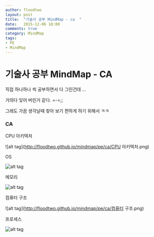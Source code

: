 ```yaml
---
author: floodtwo
layout: post
title:  "기술사 공부 MindMap - ca  "
date:   2015-12-06 18:00
comments: true
category: MindMap 
tags: 
- PE
- MindMap
---
```


# 기술사 공부 MindMap - CA

직접 하나하나 씩 공부하면서 다 그린건데 ... 

거의다 잊어 버린거 같다. =-=;; 

그래도 가끔 생각날때 찾아 보기 편하게 하기 위해서 ㅋㅋ


### CA

CPU 아키텍처

![alt tag](http://floodtwo.github.io/mindmap/pe/ca/CPU 아키텍처.png)

OS

![alt tag](http://floodtwo.github.io/mindmap/pe/ca/OS.png)

메모리

![alt tag](http://floodtwo.github.io/mindmap/pe/ca/메모리.png)


컴퓨터 구조

![alt tag](http://floodtwo.github.io/mindmap/pe/ca/컴퓨터 구조.png)

프로세스

![alt tag](http://floodtwo.github.io/mindmap/pe/ca/프로세스.png)




